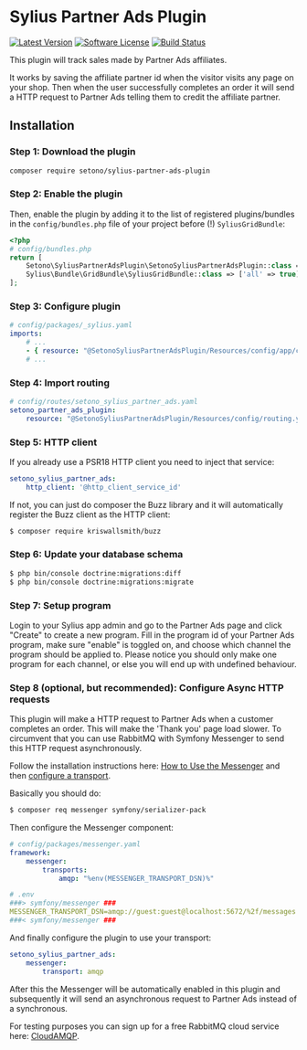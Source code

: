# Sylius Partner Ads Plugin

[![Latest Version][ico-version]][link-packagist]
[![Software License][ico-license]](LICENSE)
[![Build Status][ico-github-actions]][link-github-actions]

This plugin will track sales made by Partner Ads affiliates.

It works by saving the affiliate partner id when the visitor visits any page on your shop. Then when the user successfully completes an order it will send a HTTP request to Partner Ads telling them to credit the affiliate partner.

## Installation

### Step 1: Download the plugin

```bash
composer require setono/sylius-partner-ads-plugin
```

### Step 2: Enable the plugin

Then, enable the plugin by adding it to the list of registered plugins/bundles
in the `config/bundles.php` file of your project before (!) `SyliusGridBundle`:

```php
<?php
# config/bundles.php
return [
    Setono\SyliusPartnerAdsPlugin\SetonoSyliusPartnerAdsPlugin::class => ['all' => true],
    Sylius\Bundle\GridBundle\SyliusGridBundle::class => ['all' => true],
];
```

### Step 3: Configure plugin

```yaml
# config/packages/_sylius.yaml
imports:
    # ...
    - { resource: "@SetonoSyliusPartnerAdsPlugin/Resources/config/app/config.yaml" }
    # ...
```

### Step 4: Import routing

```yaml
# config/routes/setono_sylius_partner_ads.yaml
setono_partner_ads_plugin:
    resource: "@SetonoSyliusPartnerAdsPlugin/Resources/config/routing.yaml"
```

### Step 5: HTTP client
If you already use a PSR18 HTTP client you need to inject that service:
```yaml
setono_sylius_partner_ads:
    http_client: '@http_client_service_id'
```

If not, you can just do composer the Buzz library and it will automatically register the Buzz client as the HTTP client:

```bash
$ composer require kriswallsmith/buzz
```

### Step 6: Update your database schema

```bash
$ php bin/console doctrine:migrations:diff
$ php bin/console doctrine:migrations:migrate
```

### Step 7: Setup program

Login to your Sylius app admin and go to the Partner Ads page and click "Create" to create a new program. Fill in the program id of your Partner Ads program, make sure "enable" is toggled on, and choose which channel the program should be applied to. Please notice you should only make one program for each channel, or else you will end up with undefined behaviour.

### Step 8 (optional, but recommended): Configure Async HTTP requests
This plugin will make a HTTP request to Partner Ads when a customer completes an order. This will make the 'Thank you' page load slower. To circumvent that you can use RabbitMQ with Symfony Messenger to send this HTTP request asynchronously.

Follow the installation instructions here: [How to Use the Messenger](https://symfony.com/doc/current/messenger.html) and then [configure a transport](https://symfony.com/doc/current/messenger.html#transports).

Basically you should do:
```bash
$ composer req messenger symfony/serializer-pack
```

Then configure the Messenger component:
```yaml
# config/packages/messenger.yaml
framework:
    messenger:
        transports:
            amqp: "%env(MESSENGER_TRANSPORT_DSN)%"
```

```yaml
# .env
###> symfony/messenger ###
MESSENGER_TRANSPORT_DSN=amqp://guest:guest@localhost:5672/%2f/messages
###< symfony/messenger ###
```

And finally configure the plugin to use your transport:

```yaml
setono_sylius_partner_ads:
    messenger:
        transport: amqp
```

After this the Messenger will be automatically enabled in this plugin and subsequently it will send an asynchronous request to Partner Ads instead of a synchronous.

For testing purposes you can sign up for a free RabbitMQ cloud service here: [CloudAMQP](https://www.cloudamqp.com/plans.html).

[ico-version]: https://poser.pugx.org/setono/sylius-partner-ads-plugin/v/stable
[ico-license]: https://poser.pugx.org/setono/sylius-partner-ads-plugin/license
[ico-github-actions]: https://github.com/Setono/SyliusPartnerAdsPlugin/workflows/build/badge.svg

[link-packagist]: https://packagist.org/packages/setono/sylius-partner-ads-plugin
[link-github-actions]: https://github.com/Setono/SyliusPartnerAdsPlugin/actions
